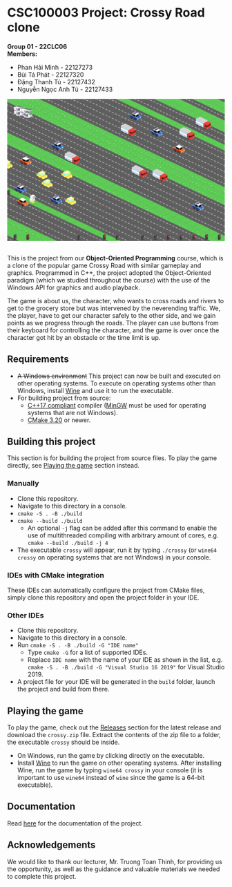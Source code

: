 # CSC100003 Project: Crossy Road clone

**Group 01 - 22CLC06**  
**Members:**

- Phan Hải Minh - 22127273
- Bùi Tá Phát - 22127320
- Đặng Thanh Tú - 22127432
- Nguyễn Ngọc Anh Tú - 22127433

<div align="center">
 <img src="docs/play.png" align="center"/><br>
</div><br>

This is the project from our **Object-Oriented Programming** course, which is a clone of the popular game Crossy Road with similar gameplay and graphics. Programmed in C++, the project adopted the Object-Oriented paradigm (which we studied throughout the course) with the use of the Windows API for graphics and audio playback.

The game is about us, the character, who wants to cross roads and rivers to get to the grocery store but was intervened by the neverending traffic. We, the player, have to get our character safely to the other side, and we gain points as we progress through the roads. The player can use buttons from their keyboard for controlling the character, and the game is over once the character got hit by an obstacle or the time limit is up.

## Requirements

- ~~A Windows environment~~ This project can now be built and executed on other operating systems. To execute on operating systems other than Windows, install [Wine](https://wiki.winehq.org/Download) and use it to run the executable.
- For building project from source:
  - [C++17 compliant](https://en.cppreference.com/w/cpp/compiler_support/17) compiler ([MinGW](https://www.mingw-w64.org/downloads/) must be used for operating systems that are not Windows).
  - [CMake 3.20](https://cmake.org/download/) or newer.

## Building this project

This section is for building the project from source files. To play the game directly, see [Playing the game](#playing-the-game) section instead.

### Manually

- Clone this repository.
- Navigate to this directory in a console.
- `cmake -S . -B ./build`
- `cmake --build ./build`
  - An optional `-j` flag can be added after this command to enable the use of multithreaded compiling with arbitrary amount of cores, e.g. `cmake --build ./build -j 4`
- The executable `crossy` will appear, run it by typing `./crossy` (or `wine64 crossy` on operating systems that are not Windows) in your console.

### IDEs with CMake integration

These IDEs can automatically configure the project from CMake files, simply clone this repository and open the project folder in your IDE.

### Other IDEs

- Clone this repository.
- Navigate to this directory in a console.
- Run `cmake -S . -B ./build -G "IDE name"`
  - Type `cmake -G` for a list of supported IDEs.
  - Replace `IDE name` with the name of your IDE as shown in the list, e.g. `cmake -S . -B ./build -G "Visual Studio 16 2019"` for Visual Studio 2019.
- A project file for your IDE will be generated in the `build` folder, launch the project and build from there.

## Playing the game

To play the game, check out the [Releases](https://github.com/hydroshiba/crossy-clone/releases) section for the latest release and download the `crossy.zip` file. Extract the contents of the zip file to a folder, the executable `crossy` should be inside.

- On Windows, run the game by clicking directly on the executable.
- Install [Wine](https://wiki.winehq.org/Download) to run the game on other operating systems. After installing Wine, run the game by typing `wine64 crossy` in your console (it is important to use `wine64` instead of `wine` since the game is a 64-bit executable).

## Documentation

Read [here](documentation.pdf) for the documentation of the project.

## Acknowledgements

We would like to thank our lecturer, Mr. Truong Toan Thinh, for providing us the opportunity, as well as the guidance and valuable materials we needed to complete this project.

